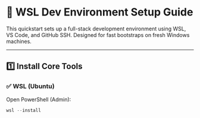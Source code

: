 # 🧰 WSL Dev Environment Setup Guide

This quickstart sets up a full-stack development environment using WSL, VS Code, and GitHub SSH. Designed for fast bootstraps on fresh Windows machines.

---

## 1️⃣ Install Core Tools

### ✅ WSL (Ubuntu)
Open PowerShell (Admin):

```powershell
wsl --install